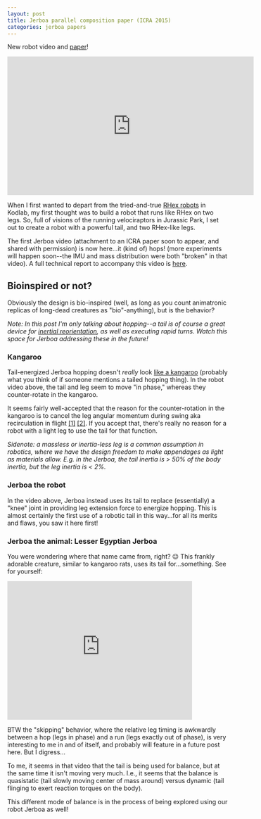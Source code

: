 ```yaml
---
layout: post
title: Jerboa parallel composition paper (ICRA 2015)
categories: jerboa papers
---
```


New robot video and [paper](https://scholar.google.com/citations?view_op=view_citation&hl=en&user=m-A4ZdEAAAAJ&sortby=pubdate&citation_for_view=m-A4ZdEAAAAJ:_5tno0g5mFcC)!

<iframe width="560" height="315" src="https://www.youtube.com/embed/wvYthkpRFfk" title="YouTube video player" frameborder="0" allow="accelerometer; autoplay; clipboard-write; encrypted-media; gyroscope; picture-in-picture; web-share" allowfullscreen></iframe>

When I first wanted to depart from the tried-and-true [RHex robots](http://kodlab.seas.upenn.edu/XRHex/XRHex) in Kodlab, my first thought was to build a robot that runs like RHex on two legs. So, full of visions of the running velociraptors in Jurassic Park, I set out to create a robot with a powerful tail, and two RHex-like legs.

The first Jerboa video (attachment to an ICRA paper soon to appear, and shared with permission) is now here...it (kind of) hops! (more experiments will happen soon--the IMU and mass distribution were both "broken" in that video). A full technical report to accompany this video is [here](http://kodlab.seas.upenn.edu/Avik/CompositionHopping).

## Bioinspired or not?

Obviously the design is bio-inspired (well, as long as you count animatronic replicas of long-dead creatures as "bio"-anything), but is the behavior?

*Note: In this post I'm only talking about hopping--a tail is of course a great device for [inertial reorientation](https://www.youtube.com/watch?v=oA-BNSisjVQ), as well as executing rapid turns. Watch this space for Jerboa addressing these in the future!*

### Kangaroo

Tail-energized Jerboa hopping doesn't *really* look [like a kangaroo](https://youtu.be/ftgY63SlmKY?t=1m7s) (probably what you think of if someone mentions a tailed hopping thing). In the robot video above, the tail and leg seem to move "in phase," whereas they counter-rotate in the kangaroo. 

It seems fairly well-accepted that the reason for the counter-rotation in the kangaroo is to cancel the leg angular momentum during swing aka recirculation in flight [[1]](http://www.academia.edu/download/30989167/1807.pdf) [[2]](http://dl.acm.org/citation.cfm?id=122755 ). If you accept that, there's really no reason for a robot with a light leg to use the tail for that function.

*Sidenote: a massless or inertia-less leg is a common assumption in robotics, where we have the design freedom to make appendages as light as materials allow. E.g. in the Jerboa, the tail inertia is > 50% of the body inertia, but the leg inertia is < 2%.*

### Jerboa the robot

In the video above, Jerboa instead uses its tail to replace (essentially) a "knee" joint in providing leg extension force to energize hopping. This is almost certainly the first use of a robotic tail in this way...for all its merits and flaws, you saw it here first!

### Jerboa the animal: Lesser Egyptian Jerboa

You were wondering where that name came from, right? :wink: This frankly adorable creature, similar to kangaroo rats, uses its tail for...something. See for yourself:

<iframe width="420" height="315" src="https://www.youtube.com/embed/AwJMP_pYqs4" frameborder="0" allowfullscreen></iframe>

BTW the "skipping" behavior, where the relative leg timing is awkwardly between a hop (legs in phase) and a run (legs exactly out of phase), is very interesting to me in and of itself, and probably will feature in a future post here. But I digress...

To me, it seems in that video that the tail is being used for balance, but at the same time it isn't moving very much. I.e., it seems that the balance is quasistatic (tail slowly moving center of mass around) versus dynamic (tail flinging to exert reaction torques on the body).

This different mode of balance is in the process of being explored using our robot Jerboa as well!

